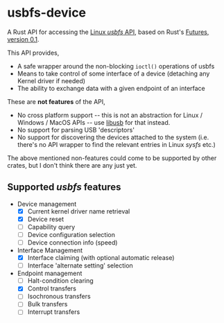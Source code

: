 # usbfs-device

A Rust API for accessing the
[Linux _usbfs_ API](https://kernel.readthedocs.io/en/sphinx-samples/usb.html#the-usb-filesystem-usbfs),
based on Rust's [Futures, version 0.1](https://docs.rs/futures/0.1).

This API provides,

 - A safe wrapper around the non-blocking `ioctl()` operations of usbfs
 - Means to take control of some interface of a device (detaching any Kernel driver if needed)
 - The ability to exchange data with a given endpoint of an interface
 
These are **not features** of the API,

 - No cross platform support -- this is not an abstraction for Linux / Windows / MacOS APIs -- use
   [libusb](https://crates.io/crates/libusb) for that instead.
 - No support for parsing USB 'descriptors'
 - No support for discovering the devices attached to the system (i.e. there's no API wrapper to find the relevant
   entries in Linux _sysfs_ etc.)
   
The above mentioned non-features could come to be supported by other crates, but I don't think there are any just yet.


## Supported _usbfs_ features

 - Device management
   - [x] Current kernel driver name retrieval
   - [x] Device reset
   - [ ] Capability query
   - [ ] Device configuration selection
   - [ ] Device connection info (speed)
 - Interface Management
   - [x] Interface claiming (with optional automatic release)
   - [ ] Interface 'alternate setting' selection
 - Endpoint management
   - [ ] Halt-condition clearing
   - [x] Control transfers
   - [ ] Isochronous transfers
   - [ ] Bulk transfers
   - [ ] Interrupt transfers
